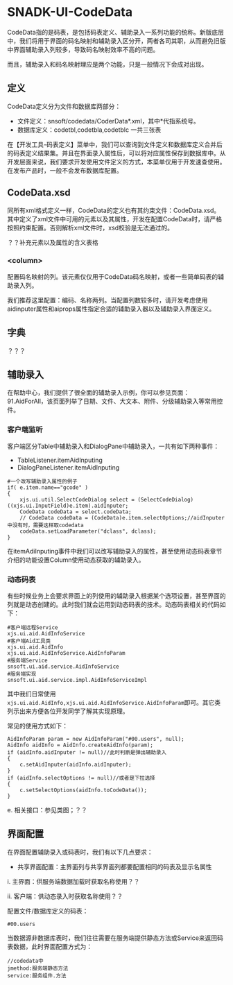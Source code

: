 # SNADK-UI-CodeData

CodeData指的是码表，是包括码表定义、辅助录入一系列功能的统称。新版底层中，我们将用于界面的码名映射和辅助录入区分开，两者各司其职，从而避免旧版中界面辅助录入列较多，导致码名映射效率不高的问题。

而且，辅助录入和码名映射理应是两个功能，只是一般情况下会成对出现。

## 定义

CodeData定义分为文件和数据库两部分：

* 文件定义：snsoft/codedata/CoderData\*.xml，其中\*代指系统号。
* 数据库定义：codetbl,codetbla,codetblc 一共三张表

在【开发工具-码表定义】菜单中，我们可以查询到文件定义和数据库定义合并后的码表定义结果集。并且在界面录入属性后，可以将对应属性保存到数据库中。从开发层面来说，我们要求开发使用文件定义的方式，本菜单仅用于开发速查使用。在发布产品时，一般不会发布数据库配置。

## CodeData.xsd

同所有xml格式定义一样，CodeData的定义也有其约束文件：CodeData.xsd。其中定义了xml文件中可用的元素以及其属性，开发在配置CodeData时，请严格按照约束配置。否则解析xml文件时，xsd校验是无法通过的。

？？补充元素以及属性的含义表格

### &lt;column&gt;

配置码名映射的列。该元素仅仅用于CodeData码名映射，或者一些简单码表的辅助录入列。

我们推荐这里配置：编码、名称两列。当配置列数较多时，请开发考虑使用aidinputer属性和aiprops属性指定合适的辅助录入器以及辅助录入界面定义。

## 字典

？？？

## 辅助录入

在帮助中心，我们提供了很全面的辅助录入示例，你可以参见页面：91.AidForAll，该页面列举了日期、文件、大文本、附件、分级辅助录入等常用控件。

### 客户端监听

客户端区分Table中辅助录入和DialogPane中辅助录入，一共有如下两种事件：

* TableListener.itemAidInputing
* DialogPaneListener.itemAidInputing

```
#一个改写辅助录入属性的例子
if( e.item.name=="gcode" )
{    
    xjs.ui.util.SelectCodeDialog select = (SelectCodeDialog)((xjs.ui.InputField)e.item).aidInputer;
    CodeData codeData = select.codeData;
    // CodeData codeData = (CodeData)e.item.selectOptions;//aidInputer中没有时，需要这样取codedata          
    codeData.setLoadParameter("dclass", dclass);
}
```

在itemAdiInputing事件中我们可以改写辅助录入的属性，甚至使用动态码表章节介绍的功能设置Column使用动态获取的辅助录入。

### 动态码表

有些时候业务上会要求界面上的列使用的辅助录入根据某个选项设置，甚至界面的列就是动态创建的。此时我们就会运用到动态码表的技术。动态码表相关的代码如下：

```
#客户端远程Service
xjs.ui.aid.AidInfoService
#客户端Aid工具类
xjs.ui.aid.AidInfo
xjs.ui.aid.AidInfoService.AidInfoParam
#服务端Service
snsoft.ui.aid.service.AidInfoService
#服务端实现
snsoft.ui.aid.service.impl.AidInfoServiceImpl
```

其中我们日常使用`xjs.ui.aid.AidInfo,xjs.ui.aid.AidInfoService.AidInfoParam`即可。其它类列示出来方便各位开发同学了解其实现原理。

常见的使用方式如下：

```
AidInfoParam param = new AidInfoParam("#00.users", null);
AidInfo aidInfo = AidInfo.createAidInfo(param);
if (aidInfo.aidInputer != null)//此时判断是弹出辅助录入
{
    c.setAidInputer(aidInfo.aidInputer);
}
if (aidInfo.selectOptions != null)//或者是下拉选择
{
    c.setSelectOptions(aidInfo.toCodeData());
}
```

e. 相关接口：参见类图；？？

## 界面配置

在界面配置辅助录入或码表时，我们有以下几点要求：

* 共享界面配置：主界面列与共享界面列都要配置相同的码表及显示名属性

i. 主界面：供服务端数据加载时获取名称使用？？

ii. 客户端：供动态录入时获取名称使用？？

配置文件/数据库定义的码表：

```
#00.users
```

当数据源非数据库表时，我们往往需要在服务端提供静态方法或Service来返回码表数据，此时界面配置方式为：

```
//codedata中
jmethod:服务端静态方法
service:服务组件.方法
```



